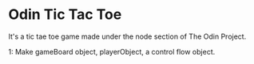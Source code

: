 # Odin Tic Tac Toe

It's a tic tae toe game made under the node section of The Odin Project.

1: Make gameBoard object, playerObject, a control flow object.